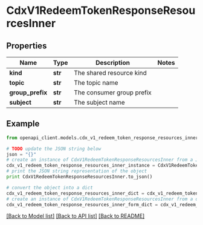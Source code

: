 # CdxV1RedeemTokenResponseResourcesInner


## Properties
Name | Type | Description | Notes
------------ | ------------- | ------------- | -------------
**kind** | **str** | The shared resource kind | 
**topic** | **str** | The topic name | 
**group_prefix** | **str** | The consumer group prefix | 
**subject** | **str** | The subject name | 

## Example

```python
from openapi_client.models.cdx_v1_redeem_token_response_resources_inner import CdxV1RedeemTokenResponseResourcesInner

# TODO update the JSON string below
json = "{}"
# create an instance of CdxV1RedeemTokenResponseResourcesInner from a JSON string
cdx_v1_redeem_token_response_resources_inner_instance = CdxV1RedeemTokenResponseResourcesInner.from_json(json)
# print the JSON string representation of the object
print CdxV1RedeemTokenResponseResourcesInner.to_json()

# convert the object into a dict
cdx_v1_redeem_token_response_resources_inner_dict = cdx_v1_redeem_token_response_resources_inner_instance.to_dict()
# create an instance of CdxV1RedeemTokenResponseResourcesInner from a dict
cdx_v1_redeem_token_response_resources_inner_form_dict = cdx_v1_redeem_token_response_resources_inner.from_dict(cdx_v1_redeem_token_response_resources_inner_dict)
```
[[Back to Model list]](../ccloud/README.md#documentation-for-models) [[Back to API list]](../ccloud/README.md#documentation-for-api-endpoints) [[Back to README]](../ccloud/README.md)



